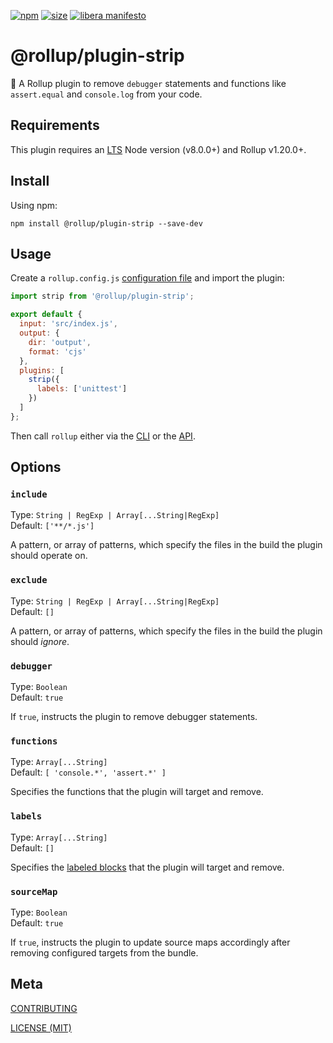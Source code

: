 [npm]: https://img.shields.io/npm/v/@rollup/plugin-strip
[npm-url]: https://www.npmjs.com/package/@rollup/plugin-strip
[size]: https://packagephobia.now.sh/badge?p=@rollup/plugin-strip
[size-url]: https://packagephobia.now.sh/result?p=@rollup/plugin-strip

[![npm][npm]][npm-url]
[![size][size]][size-url]
[![libera manifesto](https://img.shields.io/badge/libera-manifesto-lightgrey.svg)](https://liberamanifesto.com)

# @rollup/plugin-strip

🍣 A Rollup plugin to remove `debugger` statements and functions like `assert.equal` and `console.log` from your code.

## Requirements

This plugin requires an [LTS](https://github.com/nodejs/Release) Node version (v8.0.0+) and Rollup v1.20.0+.

## Install

Using npm:

```console
npm install @rollup/plugin-strip --save-dev
```

## Usage

Create a `rollup.config.js` [configuration file](https://www.rollupjs.org/guide/en/#configuration-files) and import the plugin:

```js
import strip from '@rollup/plugin-strip';

export default {
  input: 'src/index.js',
  output: {
    dir: 'output',
    format: 'cjs'
  },
  plugins: [
    strip({
      labels: ['unittest']
    })
  ]
};
```

Then call `rollup` either via the [CLI](https://www.rollupjs.org/guide/en/#command-line-reference) or the [API](https://www.rollupjs.org/guide/en/#javascript-api).

## Options

### `include`

Type: `String | RegExp | Array[...String|RegExp]`<br>
Default: `['**/*.js']`

A pattern, or array of patterns, which specify the files in the build the plugin should operate on.

### `exclude`

Type: `String | RegExp | Array[...String|RegExp]`<br>
Default: `[]`

A pattern, or array of patterns, which specify the files in the build the plugin should _ignore_.

### `debugger`

Type: `Boolean`<br>
Default: `true`

If `true`, instructs the plugin to remove debugger statements.

### `functions`

Type: `Array[...String]`<br>
Default: `[ 'console.*', 'assert.*' ]`

Specifies the functions that the plugin will target and remove.

### `labels`

Type: `Array[...String]`<br>
Default: `[]`

Specifies the [labeled blocks](https://developer.mozilla.org/en-US/docs/Web/JavaScript/Reference/Statements/label) that the plugin will target and remove.

### `sourceMap`

Type: `Boolean`<br>
Default: `true`

If `true`, instructs the plugin to update source maps accordingly after removing configured targets from the bundle.

## Meta

[CONTRIBUTING](/.github/CONTRIBUTING.md)

[LICENSE (MIT)](/LICENSE)
